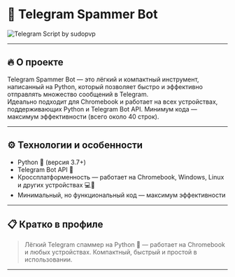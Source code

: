 # 🚀 Telegram Spammer Bot

![Telegram Script by sudopvp](https://readme-typing-svg.herokuapp.com?size=40&duration=4000&pause=1000&color=00FF9F&background=1a1a1a&center=true&vCenter=true&width=980&lines=Telegram+Script+by+sudopvp;Python+%7C+Telegram+Bot+%7C+Cross-platform)


---

## 🔥 О проекте

Telegram Spammer Bot — это лёгкий и компактный инструмент, написанный на Python, который позволяет быстро и эффективно отправлять множество сообщений в Telegram.  
Идеально подходит для Chromebook и работает на всех устройствах, поддерживающих Python и Telegram Bot API. Минимум кода — максимум эффективности (всего около 40 строк).

---

## ⚙️ Технологии и особенности

- Python 🐍 (версия 3.7+)
- Telegram Bot API 🤖
- Кроссплатформенность — работает на Chromebook, Windows, Linux и других устройствах 💻📱
- Минимальный, но функциональный код — максимум эффективности

---

## 📋 Кратко в профиле

> Лёгкий Telegram спаммер на Python 🐍 — работает на Chromebook и любых устройствах. Компактный, быстрый и простой в использовании.

---
